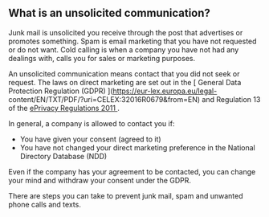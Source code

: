 ##  What is an unsolicited communication?

Junk mail is unsolicited you receive through the post that advertises or
promotes something. Spam is email marketing that you have not requested or do
not want. Cold calling is when a company you have not had any dealings with,
calls you for sales or marketing purposes.

An unsolicited communication means contact that you did not seek or request.
The laws on direct marketing are set out in the [ General Data Protection
Regulation (GDPR) ](https://eur-lex.europa.eu/legal-
content/EN/TXT/PDF/?uri=CELEX:32016R0679&from=EN) and Regulation 13 of the [
ePrivacy Regulations 2011
](http://www.irishstatutebook.ie/eli/2011/si/336/made/en/print) .

In general, a company is allowed to contact you if:

  * You have given your consent (agreed to it) 
  * You have not changed your direct marketing preference in the National Directory Database (NDD) 

Even if the company has your agreement to be contacted, you can change your
mind and withdraw your consent under the GDPR.

There are steps you can take to prevent junk mail, spam and unwanted phone
calls and texts.
